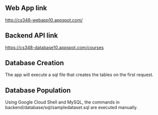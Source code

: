 ## Web App link
http://cs348-webapp10.appspot.com/

## Backend API link
https://cs348-database10.appspot.com/courses

## Database Creation
The app will execute a sql file that creates the tables on the first request.

## Database Population
Using Google Cloud Shell and MySQL, the commands in backend/database/sql/sampledataset.sql are executed manually.
